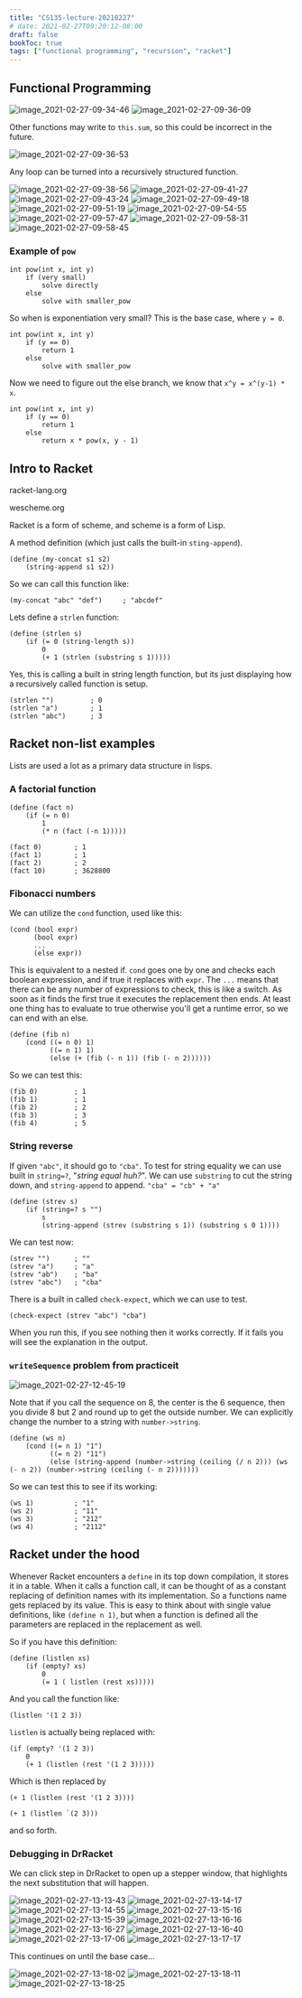 ```yaml
---
title: "CS135-lecture-20210227"
# date: 2021-02-27T09:20:12-08:00
draft: false
bookToc: true
tags: ["functional programming", "recursion", "racket"]
---
```


## Functional Programming

![image_2021-02-27-09-34-46](/notes/image_2021-02-27-09-34-46.png)
![image_2021-02-27-09-36-09](/notes/image_2021-02-27-09-36-09.png)

Other functions may write to `this.sum`, so this could be incorrect in the future.

![image_2021-02-27-09-36-53](/notes/image_2021-02-27-09-36-53.png)

Any loop can be turned into a recursively structured function.

![image_2021-02-27-09-38-56](/notes/image_2021-02-27-09-38-56.png)
![image_2021-02-27-09-41-27](/notes/image_2021-02-27-09-41-27.png)
![image_2021-02-27-09-43-24](/notes/image_2021-02-27-09-43-24.png)
![image_2021-02-27-09-49-18](/notes/image_2021-02-27-09-49-18.png)
![image_2021-02-27-09-51-19](/notes/image_2021-02-27-09-51-19.png)
![image_2021-02-27-09-54-55](/notes/image_2021-02-27-09-54-55.png)
![image_2021-02-27-09-57-47](/notes/image_2021-02-27-09-57-47.png)
![image_2021-02-27-09-58-31](/notes/image_2021-02-27-09-58-31.png)
![image_2021-02-27-09-58-45](/notes/image_2021-02-27-09-58-45.png)

### Example of `pow`

```
int pow(int x, int y)
    if (very small)
        solve directly
    else
        solve with smaller_pow
```

So when is exponentiation very small?
This is the base case, where `y = 0`.

```
int pow(int x, int y)
    if (y == 0)
        return 1
    else
        solve with smaller_pow
```

Now we need to figure out the else branch, we know that `x^y = x^(y-1) * x`.

```
int pow(int x, int y)
    if (y == 0)
        return 1
    else
        return x * pow(x, y - 1)
```

## Intro to Racket

racket-lang.org

wescheme.org

Racket is a form of scheme, and scheme is a form of Lisp.

A method definition (which just calls the built-in `sting-append`).

```rkt
(define (my-concat s1 s2)
    (string-append s1 s2))
```

So we can call this function like:

```rkt
(my-concat "abc" "def")     ; "abcdef"
```

Lets define a `strlen` function:

```rkt
(define (strlen s)
    (if (= 0 (string-length s))
        0
        (+ 1 (strlen (substring s 1)))))
```

Yes, this is calling a built in string length function, but its just displaying how a recursively called function is setup.

```rkt
(strlen "")         ; 0
(strlen "a")        ; 1
(strlen "abc")      ; 3
```

## Racket non-list examples

Lists are used a lot as a primary data structure in lisps.

### A factorial function

```rkt
(define (fact n)
    (if (= n 0)
        1
        (* n (fact (-n 1)))))
```

```rkt
(fact 0)        ; 1
(fact 1)        ; 1
(fact 2)        ; 2
(fact 10)       ; 3628800
```

### Fibonacci numbers

We can utilize the `cond` function, used like this:

```rkt
(cond (bool expr)
      (bool expr)
      ...
      (else expr))
```

This is equivalent to a nested if.
`cond` goes one by one and checks each boolean expression, and if true it replaces with `expr`.
The `...` means that there can be any number of expressions to check, this is like a switch.
As soon as it finds the first true it executes the replacement then ends.
At least one thing has to evaluate to true otherwise you'll get a runtime error, so we can end with an else.

```rkt
(define (fib n)
    (cond ((= n 0) 1)
          ((= n 1) 1)
          (else (+ (fib (- n 1)) (fib (- n 2))))))
```

So we can test this:

```rkt
(fib 0)         ; 1
(fib 1)         ; 1
(fib 2)         ; 2
(fib 3)         ; 3
(fib 4)         ; 5
```

### String reverse

If given `"abc"`, it should go to `"cba"`.
To test for string equality we can use built in `string=?`, "*string equal huh?*".
We can use `substring` to cut the string down, and `string-append` to append.
`"cba" = "cb" + "a"`

```rkt
(define (strev s)
    (if (string=? s "")
        s
        (string-append (strev (substring s 1)) (substring s 0 1))))
```

We can test now:

```rkt
(strev "")      ; ""
(strev "a")     ; "a"
(strev "ab")    ; "ba"
(strev "abc")   ; "cba"
```

There is a built in called `check-expect`, which we can use to test.

```rkt
(check-expect (strev "abc") "cba")
```

When you run this, if you see nothing then it works correctly.
If it fails you will see the explanation in the output.

### `writeSequence` problem from practiceit

![image_2021-02-27-12-45-19](/notes/image_2021-02-27-12-45-19.png)

Note that if you call the sequence on 8, the center is the 6 sequence, then you divide 8 but 2 and round up to get the outside number.
We can explicitly change the number to a string with `number->string`.

```rkt
(define (ws n)
    (cond ((= n 1) "1")
          ((= n 2) "11")
          (else (string-append (number->string (ceiling (/ n 2))) (ws (- n 2)) (number->string (ceiling (- n 2)))))))
```

So we can test this to see if its working:

```rkt
(ws 1)          ; "1"
(ws 2)          ; "11"
(ws 3)          ; "212"
(ws 4)          ; "2112"
```

## Racket under the hood

Whenever Racket encounters a `define` in its top down compilation, it stores it in a table.
When it calls a function call, it can be thought of as a constant replacing of definition names with its implementation.
So a functions name gets replaced by its value.
This is easy to think about with single value definitions, like `(define n 1)`, but when a function is defined all the parameters are replaced in the replacement as well.

So if you have this definition:

```rkt
(define (listlen xs)
    (if (empty? xs)
        0
        (= 1 ( listlen (rest xs)))))
```

And you call the function like:

```rkt
(listlen '(1 2 3))
```

`listlen` is actually being replaced with:

```rkt
(if (empty? '(1 2 3))
    0
    (+ 1 (listlen (rest '(1 2 3)))))
```

Which is then replaced by

```rkt
(+ 1 (listlen (rest '(1 2 3))))
```

```rkt
(+ 1 (listlen `(2 3)))
```

and so forth.

### Debugging in DrRacket

We can click step in DrRacket to open up a stepper window, that highlights the next substitution that will happen.

![image_2021-02-27-13-13-43](/notes/image_2021-02-27-13-13-43.png)
![image_2021-02-27-13-14-17](/notes/image_2021-02-27-13-14-17.png)
![image_2021-02-27-13-14-55](/notes/image_2021-02-27-13-14-55.png)
![image_2021-02-27-13-15-16](/notes/image_2021-02-27-13-15-16.png)
![image_2021-02-27-13-15-39](/notes/image_2021-02-27-13-15-39.png)
![image_2021-02-27-13-16-16](/notes/image_2021-02-27-13-16-16.png)
![image_2021-02-27-13-16-27](/notes/image_2021-02-27-13-16-27.png)
![image_2021-02-27-13-16-40](/notes/image_2021-02-27-13-16-40.png)
![image_2021-02-27-13-17-06](/notes/image_2021-02-27-13-17-06.png)
![image_2021-02-27-13-17-17](/notes/image_2021-02-27-13-17-17.png)

This continues on until the base case...

![image_2021-02-27-13-18-02](/notes/image_2021-02-27-13-18-02.png)
![image_2021-02-27-13-18-11](/notes/image_2021-02-27-13-18-11.png)
![image_2021-02-27-13-18-25](/notes/image_2021-02-27-13-18-25.png)


